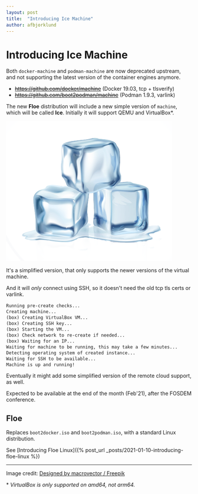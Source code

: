 ```yaml
---
layout: post
title:  "Introducing Ice Machine"
author: afbjorklund
---
```


# Introducing Ice Machine

Both `docker-machine` and `podman-machine` are now deprecated upstream,<br />
and not supporting the latest version of the container engines anymore.

* ~~<https://github.com/docker/machine>~~ (Docker 19.03, tcp + tlsverify)
* ~~<https://github.com/boot2podman/machine>~~ (Podman 1.9.3, varlink)

The new **Floe** distribution will include a new simple version of `machine`,<br />
which will be called **Ice**. Initially it will support QEMU and VirtualBox*.

<img alt="Ice Cubes" src="/assets/ice-cubes.png" />


It's a simplified version, that only supports the newer versions of the virtual machine.

And it will _only_ connect using SSH, so it doesn't need the old tcp tls certs or varlink.

```
Running pre-create checks...
Creating machine...
(box) Creating VirtualBox VM...
(box) Creating SSH key...
(box) Starting the VM...
(box) Check network to re-create if needed...
(box) Waiting for an IP...
Waiting for machine to be running, this may take a few minutes...
Detecting operating system of created instance...
Waiting for SSH to be available...
Machine is up and running!
```

Eventually it might add some simplified version of the remote cloud support, as well.

Expected to be available at the end of the month (Feb'21), after the FOSDEM conference.

## Floe

Replaces `boot2docker.iso` and `boot2podman.iso`, with a standard Linux distribution.

See [Introducing Floe Linux]({% post_url _posts/2021-01-10-introducing-floe-linux %})

----

Image credit: <a href="http://www.freepik.com">Designed by macrovector / Freepik</a>

\* _VirtualBox is only supported on amd64, not arm64._
